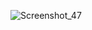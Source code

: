 ![Screenshot_47](https://user-images.githubusercontent.com/75521794/122172764-4b1f3d00-ceab-11eb-93ad-83788c4cc3fa.png)
